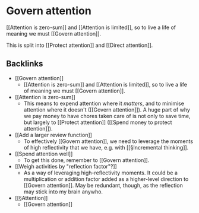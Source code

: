 # Govern attention
[[Attention is zero-sum]] and [[Attention is limited]], so to live a life of meaning we must [[Govern attention]].

This is split into [[Protect attention]] and [[Direct attention]].







## Backlinks
* [[Govern attention]]
	* [[Attention is zero-sum]] and [[Attention is limited]], so to live a life of meaning we must [[Govern attention]].
* [[Attention is zero-sum]]
	* This means to expend attention where it *matters*, and to minimise attention where it doesn't ([[Govern attention]]). A huge part of why we pay money to have chores taken care of is not only to save time, but largely to [[Protect attention]] ([[Spend money to protect attention]]).
* [[Add a larger review function]]
	* To effectively [[Govern attention]], we need to leverage the moments of high reflectivity that we have, e.g. with [[§Incremental thinking]]. 
* [[Spend attention well]]
	* To get this done, remember to [[Govern attention]].
* [[Weigh activities by "reflection factor"?]]
	* As a way of leveraging high-reflectivity moments. It could be a multiplication or addition factor added as a higher-level direction to [[Govern attention]]. May be redundant, though, as the reflection may stick into my brain anywho.
* [[§Attention]]
	* [[Govern attention]]

<!-- {BearID:63BC952B-E23F-4E19-8FBD-D8C82A0E7C88-11651-0000CBCB0CF611CF} -->
